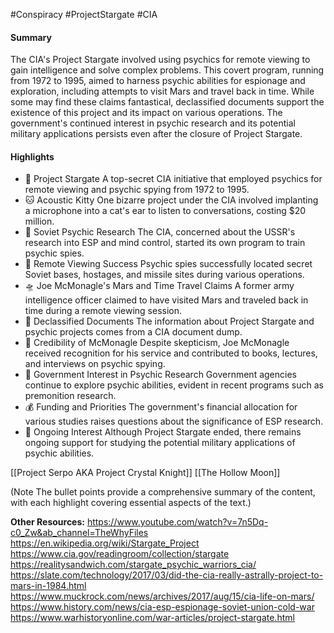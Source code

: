 #Conspiracy #ProjectStargate #CIA 
#### Summary
The CIA's Project Stargate involved using psychics for remote viewing to gain intelligence and solve complex problems. This covert program, running from 1972 to 1995, aimed to harness psychic abilities for espionage and exploration, including attempts to visit Mars and travel back in time. While some may find these claims fantastical, declassified documents support the existence of this project and its impact on various operations. The government's continued interest in psychic research and its potential military applications persists even after the closure of Project Stargate.


#### Highlights
- 🌌 Project Stargate A top-secret CIA initiative that employed psychics for remote viewing and psychic spying from 1972 to 1995.
- 🐱 Acoustic Kitty One bizarre project under the CIA involved implanting a microphone into a cat's ear to listen to conversations, costing $20 million.
- 🧠 Soviet Psychic Research The CIA, concerned about the USSR's research into ESP and mind control, started its own program to train psychic spies.
- 📍 Remote Viewing Success Psychic spies successfully located secret Soviet bases, hostages, and missile sites during various operations.
- 🛸 Joe McMonagle's Mars and Time Travel Claims A former army intelligence officer claimed to have visited Mars and traveled back in time during a remote viewing session.
- 📜 Declassified Documents The information about Project Stargate and psychic projects comes from a CIA document dump.
- 💼 Credibility of McMonagle Despite skepticism, Joe McMonagle received recognition for his service and contributed to books, lectures, and interviews on psychic spying.
- 🎯 Government Interest in Psychic Research Government agencies continue to explore psychic abilities, evident in recent programs such as premonition research.
- 💰 Funding and Priorities The government's financial allocation for various studies raises questions about the significance of ESP research.
- 🌟 Ongoing Interest Although Project Stargate ended, there remains ongoing support for studying the potential military applications of psychic abilities.

[[Project Serpo AKA Project Crystal Knight]]
[[The Hollow Moon]]

(Note The bullet points provide a comprehensive summary of the content, with each highlight covering essential aspects of the text.)

**Other Resources:**
https://www.youtube.com/watch?v=7n5Dq-c0_Zw&ab_channel=TheWhyFiles
https://en.wikipedia.org/wiki/Stargate_Project
https://www.cia.gov/readingroom/collection/stargate
https://realitysandwich.com/stargate_psychic_warriors_cia/
https://slate.com/technology/2017/03/did-the-cia-really-astrally-project-to-mars-in-1984.html
https://www.muckrock.com/news/archives/2017/aug/15/cia-life-on-mars/
https://www.history.com/news/cia-esp-espionage-soviet-union-cold-war
https://www.warhistoryonline.com/war-articles/project-stargate.html